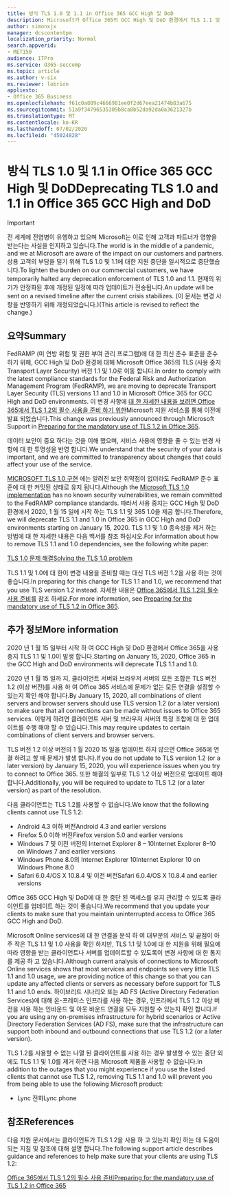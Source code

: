 ```yaml
---
title: 방식 TLS 1.0 및 1.1 in Office 365 GCC High 및 DoD
description: Microsoft가 Office 365의 GCC High 및 DoD 환경에서 TLS 1.1 및 1.0에 대 한 지원을 중단 하 고 TLS 1.2 사용을 준비 하는 방법에 대해 설명 합니다.
author: simonxjx
manager: dcscontentpm
localization_priority: Normal
search.appverid:
- MET150
audience: ITPro
ms.service: O365-seccomp
ms.topic: article
ms.author: v-six
ms.reviewer: lobrion
appliesto:
- Office 365 Business
ms.openlocfilehash: f61c0a809c4666981ee0f2d67eea21474b83a675
ms.sourcegitcommit: 51a9f34796535309b8ca8b52da92da0a3621327b
ms.translationtype: MT
ms.contentlocale: ko-KR
ms.lasthandoff: 07/02/2020
ms.locfileid: "45024828"
---
```

# <a name="deprecating-tls-10-and-11-in-office-365-gcc-high-and-dod"></a><span data-ttu-id="d1b3a-103">방식 TLS 1.0 및 1.1 in Office 365 GCC High 및 DoD</span><span class="sxs-lookup"><span data-stu-id="d1b3a-103">Deprecating TLS 1.0 and 1.1 in Office 365 GCC High and DoD</span></span>

> [!IMPORTANT]
> <span data-ttu-id="d1b3a-104">전 세계에 전염병이 유행하고 있으며 Microsoft는 이로 인해 고객과 파트너가 영향을 받는다는 사실을 인지하고 있습니다.</span><span class="sxs-lookup"><span data-stu-id="d1b3a-104">The world is in the middle of a pandemic, and we at Microsoft are aware of the impact on our customers and partners.</span></span> <span data-ttu-id="d1b3a-105">상용 고객의 부담을 덜기 위해 TLS 1.0 및 1.1에 대한 지원 중단을 일시적으로 중단했습니다.</span><span class="sxs-lookup"><span data-stu-id="d1b3a-105">To lighten the burden on our commercial customers, we have temporarily halted any deprecation enforcement of TLS 1.0 and 1.1.</span></span> <span data-ttu-id="d1b3a-106">현재의 위기가 안정화된 후에 개정된 일정에 따라 업데이트가 전송됩니다.</span><span class="sxs-lookup"><span data-stu-id="d1b3a-106">An update will be sent on a revised timeline after the current crisis stabilizes.</span></span> <span data-ttu-id="d1b3a-107">(이 문서는 변경 사항을 반영하기 위해 개정되었습니다.)</span><span class="sxs-lookup"><span data-stu-id="d1b3a-107">(This article is revised to reflect the change.)</span></span>

## <a name="summary"></a><span data-ttu-id="d1b3a-108">요약</span><span class="sxs-lookup"><span data-stu-id="d1b3a-108">Summary</span></span>

<span data-ttu-id="d1b3a-109">FedRAMP (미 연방 위험 및 권한 부여 관리 프로그램)에 대 한 최신 준수 표준을 준수 하기 위해, GCC High 및 DoD 환경에 대해 Microsoft Office 365의 TLS (사용 중지 Transport Layer Security) 버전 1.1 및 1.0로 이동 합니다.</span><span class="sxs-lookup"><span data-stu-id="d1b3a-109">In order to comply with the latest compliance standards for the Federal Risk and Authorization Management Program (FedRAMP), we are moving to deprecate Transport Layer Security (TLS) versions 1.1 and 1.0 in Microsoft Office 365 for GCC High and DoD environments.</span></span> <span data-ttu-id="d1b3a-110">이 변경 사항에 [대 한 자세한 내용을 보려면 Office 365에서 TLS 1.2의 필수 사용을 준비 하기 위한](https://support.microsoft.com/help/4057306/preparing-for-tls-1-2-in-office-365)Microsoft 지원 서비스를 통해 이전에 발표 되었습니다.</span><span class="sxs-lookup"><span data-stu-id="d1b3a-110">This change was previously announced through Microsoft Support in [Preparing for the mandatory use of TLS 1.2 in Office 365](https://support.microsoft.com/help/4057306/preparing-for-tls-1-2-in-office-365).</span></span>

<span data-ttu-id="d1b3a-111">데이터 보안이 중요 하다는 것을 이해 했으며, 서비스 사용에 영향을 줄 수 있는 변경 사항에 대 한 투명성을 반영 합니다.</span><span class="sxs-lookup"><span data-stu-id="d1b3a-111">We understand that the security of your data is important, and we are committed to transparency about changes that could affect your use of the service.</span></span>

<span data-ttu-id="d1b3a-112">[MICROSOFT TLS 1.0 구현](https://support.microsoft.com/help/3117336) 에는 알려진 보안 취약점이 없더라도 FedRAMP 준수 표준에 대 한 커밋된 상태로 유지 됩니다.</span><span class="sxs-lookup"><span data-stu-id="d1b3a-112">Although the [Microsoft TLS 1.0 implementation](https://support.microsoft.com/help/3117336) has no known security vulnerabilities, we remain committed to the FedRAMP compliance standards.</span></span> <span data-ttu-id="d1b3a-113">따라서 사용 중지는 GCC High 및 DoD 환경에서 2020, 1 월 15 일에 시작 하는 TLS 1.1 및 365 1.0을 제공 합니다.</span><span class="sxs-lookup"><span data-stu-id="d1b3a-113">Therefore, we will deprecate TLS 1.1 and 1.0 in Office 365 in GCC High and DoD environments starting on January 15, 2020.</span></span> <span data-ttu-id="d1b3a-114">TLS 1.1 및 1.0 종속성을 제거 하는 방법에 대 한 자세한 내용은 다음 백서를 참조 하십시오.</span><span class="sxs-lookup"><span data-stu-id="d1b3a-114">For information about how to remove TLS 1.1 and 1.0 dependencies, see the following white paper:</span></span>

[<span data-ttu-id="d1b3a-115">TLS 1.0 문제 해결</span><span class="sxs-lookup"><span data-stu-id="d1b3a-115">Solving the TLS 1.0 problem</span></span>](https://www.microsoft.com/download/details.aspx?id=55266)

<span data-ttu-id="d1b3a-116">TLS 1.1 및 1.0에 대 한이 변경 내용을 준비할 때는 대신 TLS 버전 1.2을 사용 하는 것이 좋습니다.</span><span class="sxs-lookup"><span data-stu-id="d1b3a-116">In preparing for this change for TLS 1.1 and 1.0, we recommend that you use TLS version 1.2 instead.</span></span> <span data-ttu-id="d1b3a-117">자세한 내용은 [Office 365에서 TLS 1.2의 필수 사용 준비](https://support.microsoft.com/help/4057306/preparing-for-tls-1-2-in-office-365)를 참조 하세요.</span><span class="sxs-lookup"><span data-stu-id="d1b3a-117">For more information, see [Preparing for the mandatory use of TLS 1.2 in Office 365](https://support.microsoft.com/help/4057306/preparing-for-tls-1-2-in-office-365).</span></span>

## <a name="more-information"></a><span data-ttu-id="d1b3a-118">추가 정보</span><span class="sxs-lookup"><span data-stu-id="d1b3a-118">More information</span></span>

<span data-ttu-id="d1b3a-119">2020 년 1 월 15 일부터 시작 하 여 GCC High 및 DoD 환경에서 Office 365을 사용 중지 TLS 1.1 및 1.0이 발생 합니다.</span><span class="sxs-lookup"><span data-stu-id="d1b3a-119">Starting on January 15, 2020, Office 365 in the GCC High and DoD environments will deprecate TLS 1.1 and 1.0.</span></span>

<span data-ttu-id="d1b3a-120">2020 년 1 월 15 일까 지, 클라이언트 서버와 브라우저 서버의 모든 조합은 TLS 버전 1.2 (이상 버전)를 사용 하 여 Office 365 서비스에 문제가 없는 모든 연결을 설정할 수 있는지 확인 해야 합니다.</span><span class="sxs-lookup"><span data-stu-id="d1b3a-120">By January 15, 2020, all combinations of client servers and browser servers should use TLS version 1.2 (or a later version) to make sure that all connections can be made without issues to Office 365 services.</span></span> <span data-ttu-id="d1b3a-121">이렇게 하려면 클라이언트 서버 및 브라우저 서버의 특정 조합에 대 한 업데이트를 수행 해야 할 수 있습니다.</span><span class="sxs-lookup"><span data-stu-id="d1b3a-121">This may require updates to certain combinations of client servers and browser servers.</span></span>

<span data-ttu-id="d1b3a-122">TLS 버전 1.2 이상 버전의 1 월 2020 15 일을 업데이트 하지 않으면 Office 365에 연결 하려고 할 때 문제가 발생 합니다.</span><span class="sxs-lookup"><span data-stu-id="d1b3a-122">If you do not update to TLS version 1.2 (or a later version) by January 15, 2020, you will experience issues when you try to connect to Office 365.</span></span> <span data-ttu-id="d1b3a-123">또한 해결의 일부로 TLS 1.2 이상 버전으로 업데이트 해야 합니다.</span><span class="sxs-lookup"><span data-stu-id="d1b3a-123">Additionally, you will be required to update to TLS 1.2 (or a later version) as part of the resolution.</span></span>

<span data-ttu-id="d1b3a-124">다음 클라이언트는 TLS 1.2를 사용할 수 없습니다.</span><span class="sxs-lookup"><span data-stu-id="d1b3a-124">We know that the following clients cannot use TLS 1.2:</span></span>

- <span data-ttu-id="d1b3a-125">Android 4.3 이하 버전</span><span class="sxs-lookup"><span data-stu-id="d1b3a-125">Android 4.3 and earlier versions</span></span>
- <span data-ttu-id="d1b3a-126">Firefox 5.0 이하 버전</span><span class="sxs-lookup"><span data-stu-id="d1b3a-126">Firefox version 5.0 and earlier versions</span></span>
- <span data-ttu-id="d1b3a-127">Windows 7 및 이전 버전의 Internet Explorer 8 – 10</span><span class="sxs-lookup"><span data-stu-id="d1b3a-127">Internet Explorer 8–10 on Windows 7 and earlier versions</span></span>
- <span data-ttu-id="d1b3a-128">Windows Phone 8.0의 Internet Explorer 10</span><span class="sxs-lookup"><span data-stu-id="d1b3a-128">Internet Explorer 10 on Windows Phone 8.0</span></span>
- <span data-ttu-id="d1b3a-129">Safari 6.0.4/OS X 10.8.4 및 이전 버전</span><span class="sxs-lookup"><span data-stu-id="d1b3a-129">Safari 6.0.4/OS X 10.8.4 and earlier versions</span></span>

<span data-ttu-id="d1b3a-130">Office 365 GCC High 및 DoD에 대 한 중단 된 액세스를 유지 관리할 수 있도록 클라이언트를 업데이트 하는 것이 좋습니다.</span><span class="sxs-lookup"><span data-stu-id="d1b3a-130">We recommend that you update your clients to make sure that you maintain uninterrupted access to Office 365 GCC High and DoD.</span></span>

<span data-ttu-id="d1b3a-131">Microsoft Online services에 대 한 연결을 분석 하 여 대부분의 서비스 및 끝점이 아주 작은 TLS 1.1 및 1.0 사용을 확인 하지만, TLS 1.1 및 1.0에 대 한 지원을 위해 필요에 따라 영향을 받는 클라이언트나 서버를 업데이트할 수 있도록이 변경 사항에 대 한 통지를 제공 하 고 있습니다.</span><span class="sxs-lookup"><span data-stu-id="d1b3a-131">Although current analysis of connections to Microsoft Online services shows that most services and endpoints see very little TLS 1.1 and 1.0 usage, we are providing notice of this change so that you can update any affected clients or servers as necessary before support for TLS 1.1 and 1.0 ends.</span></span> <span data-ttu-id="d1b3a-132">하이브리드 시나리오 또는 AD FS (Active Directory Federation Services)에 대해 온-프레미스 인프라를 사용 하는 경우, 인프라에서 TLS 1.2 이상 버전을 사용 하는 인바운드 및 아웃 바운드 연결을 모두 지원할 수 있는지 확인 합니다.</span><span class="sxs-lookup"><span data-stu-id="d1b3a-132">If you are using any on-premises infrastructure for hybrid scenarios or Active Directory Federation Services (AD FS), make sure that the infrastructure can support both inbound and outbound connections that use TLS 1.2 (or a later version).</span></span>

<span data-ttu-id="d1b3a-133">TLS 1.2를 사용할 수 없는 나열 된 클라이언트를 사용 하는 경우 발생할 수 있는 중단 외에도 TLS 1.1 및 1.0를 제거 하면 다음 Microsoft 제품을 사용할 수 없습니다.</span><span class="sxs-lookup"><span data-stu-id="d1b3a-133">In addition to the outages that you might experience if you use the listed clients that cannot use TLS 1.2, removing TLS 1.1 and 1.0 will prevent you from being able to use the following Microsoft product:</span></span>

- <span data-ttu-id="d1b3a-134">Lync 전화</span><span class="sxs-lookup"><span data-stu-id="d1b3a-134">Lync phone</span></span>

## <a name="references"></a><span data-ttu-id="d1b3a-135">참조</span><span class="sxs-lookup"><span data-stu-id="d1b3a-135">References</span></span>

<span data-ttu-id="d1b3a-136">다음 지원 문서에서는 클라이언트가 TLS 1.2을 사용 하 고 있는지 확인 하는 데 도움이 되는 지침 및 참조에 대해 설명 합니다.</span><span class="sxs-lookup"><span data-stu-id="d1b3a-136">The following support article describes guidance and references to help make sure that your clients are using TLS 1.2:</span></span>

[<span data-ttu-id="d1b3a-137">Office 365에서 TLS 1.2의 필수 사용 준비</span><span class="sxs-lookup"><span data-stu-id="d1b3a-137">Preparing for the mandatory use of TLS 1.2 in Office 365</span></span>](https://support.microsoft.com/help/4057306/preparing-for-tls-1-2-in-office-365)

